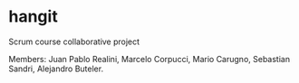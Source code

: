 # hangit
Scrum course collaborative project

Members: Juan Pablo Realini, Marcelo Corpucci, Mario Carugno, Sebastian Sandri, Alejandro Buteler.
